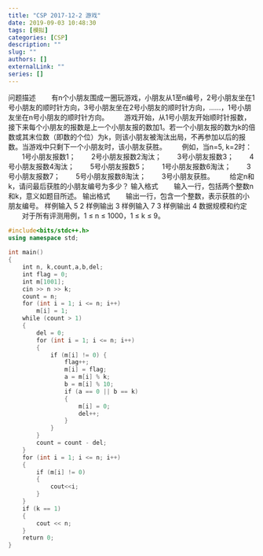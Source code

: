 ```yaml
---
title: "CSP 2017-12-2 游戏"
date: 2019-09-03 10:48:30
tags: [模拟]
categories: [CSP]
description: ""
slug: ""
authors: []
externalLink: ""
series: []
---
```


问题描述
　　有n个小朋友围成一圈玩游戏，小朋友从1至n编号，2号小朋友坐在1号小朋友的顺时针方向，3号小朋友坐在2号小朋友的顺时针方向，……，1号小朋友坐在n号小朋友的顺时针方向。
　　游戏开始，从1号小朋友开始顺时针报数，接下来每个小朋友的报数是上一个小朋友报的数加1。若一个小朋友报的数为k的倍数或其末位数（即数的个位）为k，则该小朋友被淘汰出局，不再参加以后的报数。当游戏中只剩下一个小朋友时，该小朋友获胜。
　　例如，当n=5, k=2时：
　　1号小朋友报数1；
　　2号小朋友报数2淘汰；
　　3号小朋友报数3；
　　4号小朋友报数4淘汰；
　　5号小朋友报数5；
　　1号小朋友报数6淘汰；
　　3号小朋友报数7；
　　5号小朋友报数8淘汰；
　　3号小朋友获胜。
　　给定n和k，请问最后获胜的小朋友编号为多少？
输入格式
　　输入一行，包括两个整数n和k，意义如题目所述。
输出格式
　　输出一行，包含一个整数，表示获胜的小朋友编号。
样例输入
5 2
样例输出
3
样例输入
7 3
样例输出
4
数据规模和约定
　　对于所有评测用例，1 ≤ n ≤ 1000，1 ≤ k ≤ 9。

<!--more-->

```c++
#include<bits/stdc++.h>
using namespace std;
 
int main()
{
    int n, k,count,a,b,del;
    int flag = 0;
    int m[1001];
    cin >> n >> k;
    count = n;
    for (int i = 1; i <= n; i++)
        m[i] = 1;
    while (count > 1)
    {
        del = 0;
        for (int i = 1; i <= n; i++)
        {
            if (m[i] != 0) {
                flag++;
                m[i] = flag;
                a = m[i] % k;
                b = m[i] % 10;
                if (a == 0 || b == k)
                {
                    m[i] = 0;
                    del++;
                }
            }
        }
        count = count - del;
    }
    for (int i = 1; i <= n; i++)
    { 
        if (m[i] != 0)
        {
            cout<<i;
        }
    }
    if (k == 1) 
    {
        cout << n;
    }
    return 0;
}

```

